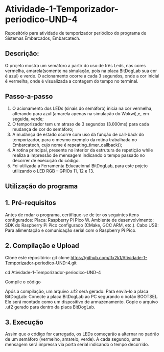 # Atividade-1-Temporizador-periodico-UND-4
Repositório para atividade de temporizador periódico do programa de Sistemas Embarcados, Embarcatech.

## Descrição: 
O projeto mostra um semáforo a partir do uso de três Leds, nas cores vermelha, amarela(somente na simulação, pois na placa BitDogLab sua cor é azul) e verde. O acionamento ocorre a cada 3 segundos, onde a cor inicial é vermelha, onde é visualizada a contagem do tempo no terminal.

## Passo-a-passo
1) O acionamento dos LEDs (sinais do semáforo) inicia na cor vermelha, alterando para azul (amarela apenas na simulação do Wokwi),e, em seguida, verde;
2) O temporizador tem um atraso de 3 segundos (3.000ms) para cada mudança de cor do semáforo;
3) A mudança de estado ocorre com uso da função de call-back do temporizador, para o mesmo exemplo da rotina trabalhada no Embarcatech, cujo nome é repeating_timer_callback();
4) A rotina principal, presente no interior da estrutura de repetição while realiza a impressão de mensagem indicando o tempo passado no decorrer de execução do código.
5) Foi utilizada a Ferramenta Educacional BitDogLab, para este pojeto utilizando o LED RGB – GPIOs 11, 12 e 13.

## Utilização do programa

## 1. Pré-requisitos
Antes de rodar o programa, certifique-se de ter os seguintes itens configurados:
Placa: Raspberry Pi Pico W.
Ambiente de desenvolvimento: SDK do Raspberry Pi Pico configurado (CMake, GCC ARM, etc.).
Cabo USB: Para alimentação e comunicação serial com o Raspberry Pi Pico.

## 2. Compilação e Upload
Clone este repositório: git clone https://github.com/lfx2k1/Atividade-1-Temporizador-periodico-UND-4.git

cd Atividade-1-Temporizador-periodico-UND-4

Compile o código

Após a compilação, um arquivo .uf2 será gerado. Para enviá-lo a placa BitDogLab:
Conecte a placa BitDogLab ao PC segurando o botão BOOTSEL.
Ele será montado como um dispositivo de armazenamento.
Copie o arquivo .uf2 gerado para dentro da placa BitDogLab.

## 3. Execução
Assim que o código for carregado, os LEDs começarão a alternar no padrão de um semáforo (vermelho, amarelo, verde).
A cada segundo, uma mensagem será impressa via porta serial indicando o tempo decorrido.

